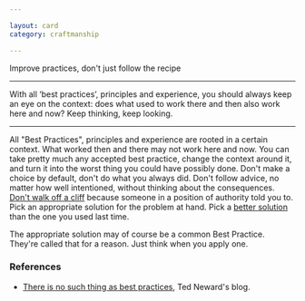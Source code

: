 ```yaml
---

layout: card
category: craftmanship

---
```


Improve practices, don't just follow the recipe

---

With all &lsquo;best practices&rsquo;, principles and experience, you should
always keep an eye on the context: does what used to work there and then also
work here and now? Keep thinking, keep looking.

---

All "Best Practices", principles and experience are rooted in a certain context. What worked then and there may not work here and now. You can take pretty much any accepted best practice, change the context around it, and turn it into the worst thing you could have possibly done. Don't make a choice by default, don't do what you always did. Don't follow advice, no matter how well intentioned, without thinking about the consequences. [Don't walk off a cliff](dare-to-say-no) because someone in a position of authority told you to. Pick an appropriate solution for the problem at hand. Pick a [better solution](improve-continuously) than the one you used last time.

The appropriate solution may of course be a common Best Practice. They're called that for a reason. Just think when you apply one.

### References

* [There is no such thing as best practices](http://blogs.tedneward.com/2005/08/26/There+Is+No+Such+Thing+As+Best+Practices+Context+Matters.aspx), Ted Neward's blog.

